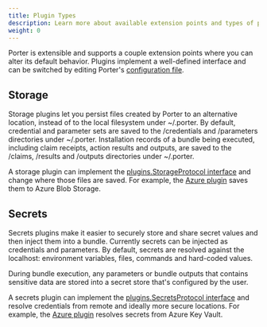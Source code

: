 ```yaml
---
title: Plugin Types
description: Learn more about available extension points and types of plugins in Porter
weight: 0
---
```


Porter is extensible and supports a couple extension points where you can alter
its default behavior. Plugins implement a well-defined interface and can be
switched by editing Porter's [configuration file](/configuration/).

## Storage

Storage plugins let you persist files created by Porter to an alternative
location, instead of to the local filesystem under ~/.porter. By default,
credential and parameter sets are saved to the /credentials and /parameters
directories under ~/.porter. Installation records of a bundle being
executed, including claim receipts, action results and outputs, are saved to
the /claims, /results and /outputs directories under ~/.porter.

A storage plugin can implement the [plugins.StorageProtocol interface][storage] and change
where those files are saved. For example, the [Azure plugin](/plugins/azure/)
saves them to Azure Blob Storage.

[storage]: https://github.com/getporter/porter/blob/release/v1/pkg/storage/plugins/storage_protocol.go

## Secrets

Secrets plugins make it easier to securely store and share secret values and
then inject them into a bundle. Currently secrets can be injected as
credentials and parameters. By default, secrets are resolved against the 
localhost: environment variables, files, commands and hard-coded values.

During bundle execution, any parameters or bundle outputs that contains
sensitive data are stored into a secret store that's configured by the user.

A secrets plugin can implement the [plugins.SecretsProtocol interface][secretstore] and
resolve credentials from remote and ideally more secure locations. For example,
the [Azure plugin](/plugins/azure/) resolves secrets from Azure Key Vault.

[secretstore]: https://github.com/getporter/porter/blob/release/v1/pkg/secrets/plugins/secrets_protocol.go

